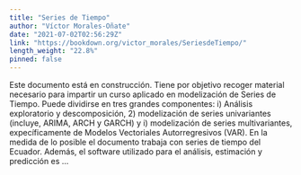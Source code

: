 ```yaml
---
title: "Series de Tiempo"
author: "Víctor Morales-Oñate"
date: "2021-07-02T02:56:29Z"
link: "https://bookdown.org/victor_morales/SeriesdeTiempo/"
length_weight: "22.8%"
pinned: false
---
```


Este documento está en construcción. Tiene por objetivo recoger material necesario para impartir un curso aplicado en modelización de Series de Tiempo. Puede dividirse en tres grandes componentes: i) Análisis exploratorio y descomposición, 2) modelización de series univariantes (incluye, ARIMA, ARCH y GARCH) y i) modelización de series multivariantes, expecíficamente de Modelos Vectoriales Autorregresivos (VAR). En la medida de lo posible el documento trabaja con series de tiempo del Ecuador. Además, el software utilizado para el análisis, estimación y predicción es ...
